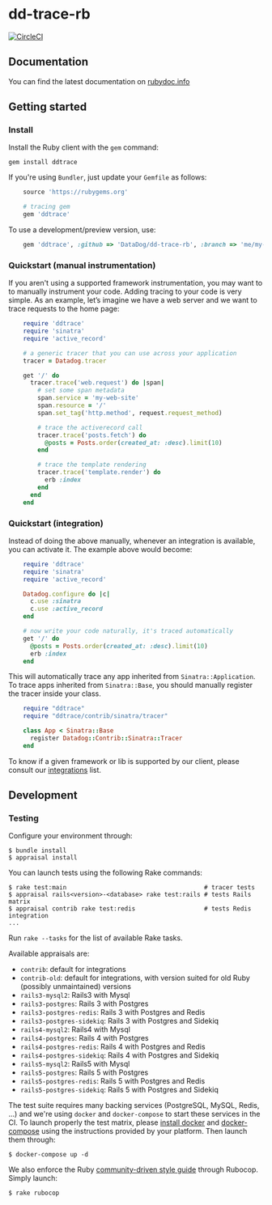 # dd-trace-rb

[![CircleCI](https://circleci.com/gh/DataDog/dd-trace-rb/tree/master.svg?style=svg&circle-token=b0bd5ef866ec7f7b018f48731bb495f2d1372cc1)](https://circleci.com/gh/DataDog/dd-trace-rb/tree/master)

## Documentation

You can find the latest documentation on [rubydoc.info][docs]

[docs]: http://gems.datadoghq.com/trace/docs/

## Getting started

### Install

Install the Ruby client with the ``gem`` command:

    gem install ddtrace

If you're using ``Bundler``, just update your ``Gemfile`` as follows:

```ruby
    source 'https://rubygems.org'

    # tracing gem
    gem 'ddtrace'
```

To use a development/preview version, use:

```ruby
    gem 'ddtrace', :github => 'DataDog/dd-trace-rb', :branch => 'me/my-feature-branch'
```

### Quickstart (manual instrumentation)

If you aren't using a supported framework instrumentation, you may want to to manually instrument your code.
Adding tracing to your code is very simple. As an example, let’s imagine we have a web server and we want
to trace requests to the home page:

```ruby
    require 'ddtrace'
    require 'sinatra'
    require 'active_record'

    # a generic tracer that you can use across your application
    tracer = Datadog.tracer

    get '/' do
      tracer.trace('web.request') do |span|
        # set some span metadata
        span.service = 'my-web-site'
        span.resource = '/'
        span.set_tag('http.method', request.request_method)

        # trace the activerecord call
        tracer.trace('posts.fetch') do
          @posts = Posts.order(created_at: :desc).limit(10)
        end

        # trace the template rendering
        tracer.trace('template.render') do
          erb :index
        end
      end
    end
```

### Quickstart (integration)

Instead of doing the above manually, whenever an integration is available,
you can activate it. The example above would become:

```ruby
    require 'ddtrace'
    require 'sinatra'
    require 'active_record'

    Datadog.configure do |c|
      c.use :sinatra
      c.use :active_record
    end

    # now write your code naturally, it's traced automatically
    get '/' do
      @posts = Posts.order(created_at: :desc).limit(10)
      erb :index
    end
```

This will automatically trace any app inherited from `Sinatra::Application`.
To trace apps inherited from `Sinatra::Base`, you should manually register
the tracer inside your class.

```ruby
    require "ddtrace"
    require "ddtrace/contrib/sinatra/tracer"

    class App < Sinatra::Base
      register Datadog::Contrib::Sinatra::Tracer
    end
```

To know if a given framework or lib is supported by our client,
please consult our [integrations][contrib] list.

[contrib]: http://www.rubydoc.info/github/DataDog/dd-trace-rb/Datadog/Contrib

## Development

### Testing

Configure your environment through:

    $ bundle install
    $ appraisal install

You can launch tests using the following Rake commands:

    $ rake test:main                                      # tracer tests
    $ appraisal rails<version>-<database> rake test:rails # tests Rails matrix
    $ appraisal contrib rake test:redis                   # tests Redis integration
    ...

Run ``rake --tasks`` for the list of available Rake tasks.

Available appraisals are:

* ``contrib``: default for integrations
* ``contrib-old``: default for integrations, with version suited for old Ruby (possibly unmaintained) versions
* ``rails3-mysql2``: Rails3 with Mysql
* ``rails3-postgres``: Rails 3 with Postgres
* ``rails3-postgres-redis``: Rails 3 with Postgres and Redis
* ``rails3-postgres-sidekiq``: Rails 3 with Postgres and Sidekiq
* ``rails4-mysql2``: Rails4 with Mysql
* ``rails4-postgres``: Rails 4 with Postgres
* ``rails4-postgres-redis``: Rails 4 with Postgres and Redis
* ``rails4-postgres-sidekiq``: Rails 4 with Postgres and Sidekiq
* ``rails5-mysql2``: Rails5 with Mysql
* ``rails5-postgres``: Rails 5 with Postgres
* ``rails5-postgres-redis``: Rails 5 with Postgres and Redis
* ``rails5-postgres-sidekiq``: Rails 5 with Postgres and Sidekiq

The test suite requires many backing services (PostgreSQL, MySQL, Redis, ...) and we're using
``docker`` and ``docker-compose`` to start these services in the CI.
To launch properly the test matrix, please [install docker][2] and [docker-compose][3] using
the instructions provided by your platform. Then launch them through:

    $ docker-compose up -d

We also enforce the Ruby [community-driven style guide][1] through Rubocop. Simply launch:

    $ rake rubocop

[1]: https://github.com/bbatsov/ruby-style-guide
[2]: https://www.docker.com/products/docker
[3]: https://www.docker.com/products/docker-compose
